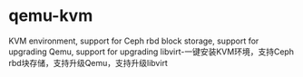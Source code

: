 # qemu-kvm
 KVM environment, support for Ceph rbd block storage, support for upgrading Qemu, support for upgrading libvirt-一键安装KVM环境，支持Ceph rbd块存储，支持升级Qemu，支持升级libvirt
